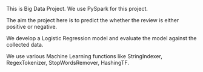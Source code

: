 This is Big Data Project. We use PySpark for this project.

The aim the project here is to predict the whether the review is either positive or negative.

We develop a Logistic Regression model and evaluate the model against the collected data.

We use various Machine Learning functions like StringIndexer, RegexTokenizer, StopWordsRemover, HashingTF.
